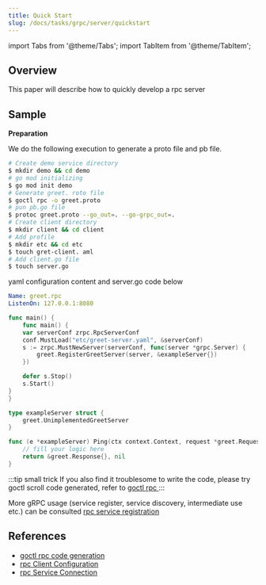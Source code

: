 ```yaml
---
title: Quick Start
slug: /docs/tasks/grpc/server/quickstart
---
```


import Tabs from '@theme/Tabs';
import TabItem from '@theme/TabItem';

## Overview

This paper will describe how to quickly develop a rpc server

## Sample

**Preparation**

We do the following execution to generate a proto file and pb file.

```bash
# Create demo service directory
$ mkdir demo && cd demo
# go mod initializing
$ go mod init demo
# Generate greet. roto file
$ goctl rpc -o greet.proto
# pun pb.go file
$ protoc greet.proto --go_out=. --go-grpc_out=.
# Create client directory
$ mkdir client && cd client
# Add profile
$ mkdir etc && cd etc
$ touch gret-client. aml
# Add client.go file
$ touch server.go
```

yaml configuration content and server.go code below

<Tabs>

<TabItem value="etc/greet-server.yaml" label="etc/greet-server.yaml" default>


```yaml
Name: greet.rpc
ListenOn: 127.0.0.1:8080
```

</TabItem>

<TabItem value="server.go" label="server.go" default>

```go
func main() {
    func main() {
    var serverConf zrpc.RpcServerConf
    conf.MustLoad("etc/greet-server.yaml", &serverConf)
    s := zrpc.MustNewServer(serverConf, func(server *grpc.Server) {
        greet.RegisterGreetServer(server, &exampleServer{})
    })

    defer s.Stop()
    s.Start()
}
}

type exampleServer struct {
    greet.UnimplementedGreetServer
}

func (e *exampleServer) Ping(ctx context.Context, request *greet.Request) (*greet.Response, error) {
    // fill your logic here
    return &greet.Response{}, nil
}
```

</TabItem>

</Tabs>

:::tip small trick
If you also find it troublesome to write the code, please try goctl scroll code generated, refer to <a href="/docs/tutorials/cli/rpc" target="_blank"> goctl rpc </a>
:::

More gRPC usage (service register, service discovery, intermediate use etc.) can be consulted <a href="/docs/tutorials/grpc/server/register" target="_blank"> rpc service registration </a>

## References

- <a href="/docs/tutorials/cli/rpc" target="_blank"> goctl rpc code generation </a>
- <a href="/docs/tutorials/grpc/client/configuration" target="_blank"> rpc Client Configuration </a>
- <a href="/docs/tutorials/grpc/client/conn" target="_blank"> rpc Service Connection </a>